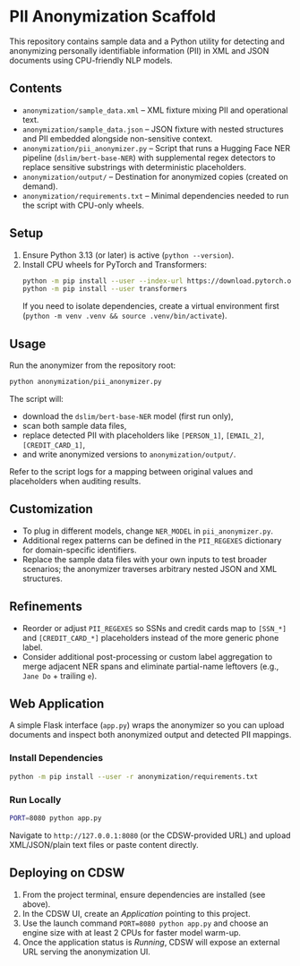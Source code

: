 # PII Anonymization Scaffold

This repository contains sample data and a Python utility for detecting and anonymizing personally identifiable information (PII) in XML and JSON documents using CPU-friendly NLP models.

## Contents

- `anonymization/sample_data.xml` – XML fixture mixing PII and operational text.
- `anonymization/sample_data.json` – JSON fixture with nested structures and PII embedded alongside non-sensitive context.
- `anonymization/pii_anonymizer.py` – Script that runs a Hugging Face NER pipeline (`dslim/bert-base-NER`) with supplemental regex detectors to replace sensitive substrings with deterministic placeholders.
- `anonymization/output/` – Destination for anonymized copies (created on demand).
- `anonymization/requirements.txt` – Minimal dependencies needed to run the script with CPU-only wheels.

## Setup

1. Ensure Python 3.13 (or later) is active (`python --version`).
2. Install CPU wheels for PyTorch and Transformers:
   ```bash
   python -m pip install --user --index-url https://download.pytorch.org/whl/cpu torch
   python -m pip install --user transformers
   ```
   If you need to isolate dependencies, create a virtual environment first (`python -m venv .venv && source .venv/bin/activate`).

## Usage

Run the anonymizer from the repository root:

```bash
python anonymization/pii_anonymizer.py
```

The script will:

- download the `dslim/bert-base-NER` model (first run only),
- scan both sample data files,
- replace detected PII with placeholders like `[PERSON_1]`, `[EMAIL_2]`, `[CREDIT_CARD_1]`,
- and write anonymized versions to `anonymization/output/`.

Refer to the script logs for a mapping between original values and placeholders when auditing results.

## Customization

- To plug in different models, change `NER_MODEL` in `pii_anonymizer.py`.
- Additional regex patterns can be defined in the `PII_REGEXES` dictionary for domain-specific identifiers.
- Replace the sample data files with your own inputs to test broader scenarios; the anonymizer traverses arbitrary nested JSON and XML structures.

## Refinements

- Reorder or adjust `PII_REGEXES` so SSNs and credit cards map to `[SSN_*]` and `[CREDIT_CARD_*]` placeholders instead of the more generic phone label.
- Consider additional post-processing or custom label aggregation to merge adjacent NER spans and eliminate partial-name leftovers (e.g., `Jane Do` + trailing `e`).

## Web Application

A simple Flask interface (`app.py`) wraps the anonymizer so you can upload documents and inspect both anonymized output and detected PII mappings.

### Install Dependencies

```bash
python -m pip install --user -r anonymization/requirements.txt
```

### Run Locally

```bash
PORT=8080 python app.py
```

Navigate to `http://127.0.0.1:8080` (or the CDSW-provided URL) and upload XML/JSON/plain text files or paste content directly.

## Deploying on CDSW

1. From the project terminal, ensure dependencies are installed (see above).
2. In the CDSW UI, create an *Application* pointing to this project.
3. Use the launch command `PORT=8080 python app.py` and choose an engine size with at least 2 CPUs for faster model warm-up.
4. Once the application status is *Running*, CDSW will expose an external URL serving the anonymization UI.
